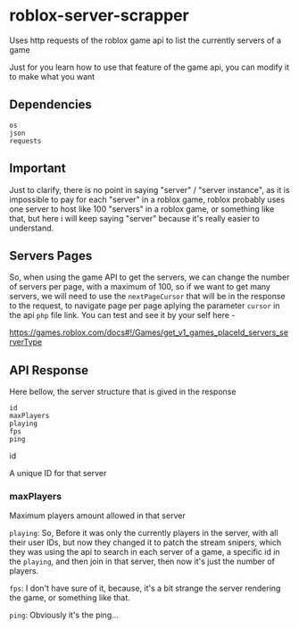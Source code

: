 # roblox-server-scrapper
Uses http requests of the roblox game api to list the currently servers of a game

Just for you learn how to use that feature of the game api, you can modify it to make what you want

## Dependencies
```
os
json
requests
```

## Important
Just to clarify, there is no point in saying "server" / "server instance", as it is impossible to pay for each "server" in a roblox game, roblox probably uses one server to host like 100 "servers" in a roblox game, or something like that, but here i will keep saying "server" because it's really easier to understand.

## Servers Pages
So, when using the game API to get the servers, we can change the number of servers per page, with a maximum of 100, so if we want to get many servers, we will need to use the `nextPageCursor` that will be in the response to the request, to navigate page per page aplying the parameter `cursor` in the api `php` file link.
You can test and see it by your self here -

https://games.roblox.com/docs#!/Games/get_v1_games_placeId_servers_serverType

## API Response
Here bellow, the server structure that is gived in the response
```
id
maxPlayers
playing
fps
ping
```
id

  A unique ID for that server

### maxPlayers
Maximum players amount allowed in that server

`playing`: So, Before it was only the currently players in the server, with all their user IDs, but now they changed it to patch the stream snipers, which they was using the api to search in each server of a game, a specific id in the `playing`, and then join in that server, then now it's just the number of players.

`fps`: I don't have sure of it, because, it's a bit strange the server rendering the game, or something like that.

`ping`: Obviously it's the ping...
